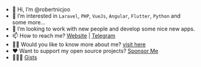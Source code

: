 - 👋 Hi, I’m @robertnicjoo
- 👀 I’m interested in `Laravel`, `PHP`, `VueJs`, `Angular`, `Flutter`, `Python` and some more...
- 💞️ I’m looking to work with new people and develop some nice new apps.
- 📫 How to reach me? [Website](https://irando.co.id/contact-us) | [Telegram](https://t.me/nicxonsolutions_com)
- 🙋🏻 Would you like to know more about me? [visit here](https://robertnicjoo.vercel.app)
- ♥️ Want to support my open source projects? [Sponsor Me](https://github.com/sponsors/robertnicjoo)
- 👮🏻‍♂️ [Gists](https://gist.github.com/robertnicjoo)

<!---
robertnicjoo/robertnicjoo is a ✨ special ✨ repository because its `README.md` (this file) appears on your GitHub profile.
You can click the Preview link to take a look at your changes.
--->
